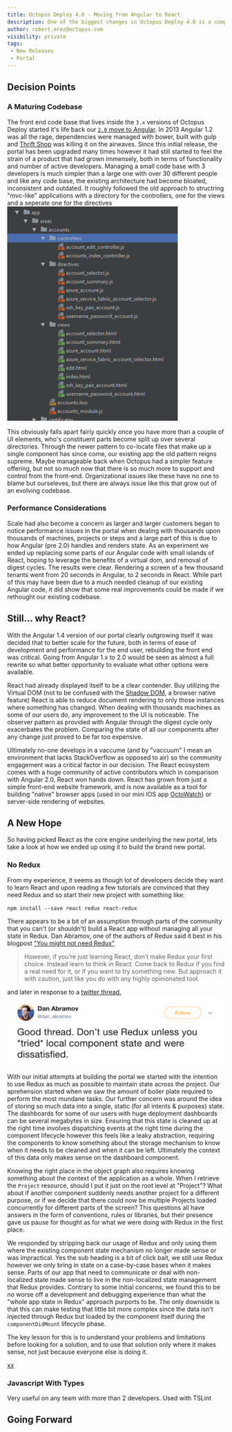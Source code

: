 ```yaml
---
title: Octopus Deploy 4.0 - Moving from Angular to React
description: One of the biggest changes in Octopus Deploy 4.0 is a complete portal rewrite in React. 
author: robert.erez@octopus.com
visibility: private
tags:
 - New Releases
 - Portal
---
```


## Decision Points ##
### A Maturing Codebase ###
The front end code base that lives inside the `3.x` versions of Octopus Deploy started it's life back our [`2.0` move to Angular](https://octopus.com/blog/2.0). In 2013 Angular 1.2 was all the rage, dependencies were managed with bower, built with gulp and [Thrift Shop](https://www.youtube.com/watch?v=QK8mJJJvaes) was killing it on the airwaves. Since this initial release, the portal has been upgraded many times however it had still started to feel the strain of a product that had grown immensely, both in terms of functionality and number of active developers. Managing a small code base with 3 developers is much simpler than a large one with over 30 different people and like any code base, the existing architecture had become bloated, inconsistent and outdated. It roughly followed the old approach to structring "mvc-like" applications with a directory for the controllers, one for the views and a seperate one for the directives
![Create Deployment Page - v3 design](old-directory-structure.png "width=500")

This obviously falls apart fairly quickly once you have more than a couple of UI elements, who's constituent parts become split up over several directories. Through the newer pattern to co-locate files that make up a single component has since come, our existing app the old pattern reigns supreme. Maybe manageable back when Octopus had a simpler feature offering, but not so much now that there is so much more to support and control from the front-end. Organizational issues like these have no one to blame but ourseleves, but there are always issue like this that grow out of an evolving codebase.

### Performance Considerations ###
Scale had also become a concern as larger and larger customers began to notice performance issues in the portal when dealing with thousands upon thousands of machines, projects or steps and a large part of this is due to how Angular (pre 2.0) handles and renders state. As an experiment we ended up replacing some parts of our Angular code with small islands of React, hoping to leverage the benefits of a virtual dom, and removal of digest cycles. The results were clear. Rendering a screen of a few thousand tenants went from 20 seconds in Angular, to 2 seconds in React. While part of this may have been due to a much needed cleanup of our existing Angular code, it did show that some real improvements could be made if we rethought our existing codebase.

## Still... why React? ##
With the Angular 1.4 version of our portal clearly outgrowing itself it was decided that to better scale for the future, both in terms of ease of development and performance for the end user, rebuilding the front end was critical. Going from Angular 1.x to 2.0 would be seen as almost a full rewrite so what better opportunity to evaluate what other options were available. 

React had already displayed itself to be a clear contender. Buy utilizing the Virtual DOM (not to be confused with the [Shadow DOM](https://developer.mozilla.org/en-US/docs/Web/Web_Components/Shadow_DOM), a browser native feature) React is able to reduce document rendering to only those instances where something has changed. When dealing with thousands machines as some of our users do, any improvement to the UI is noticeable. The observer pattern as provided with Angular through the digest cycle only exacerbates the problem. Comparing the state of all our components after any change just proved to be far too expensive.

Ultimately no-one develops in a vaccume (and by "vaccuum" I mean an environment that lacks StackOverflow as opposed to air) so the community engagement was a critical factor in our decision. The React ecosystem comes with a huge community of active contributors which in comparison with Angular 2.0, React won hands down. React has grown from just a simple front-end website framework, and is now available as a tool for building "native" browser apps (used in our mini IOS app [OctoWatch](https://itunes.apple.com/us/app/octowatch/id1232940032?mt=8)) or server-side rendering of websites.


## A New Hope ##
So having picked React as the core engine underlying the new portal, lets take a look at how we ended up using it to build the brand new portal.

### No Redux ###
From my experience, it seems as though lot of developers decide they want to learn React and upon reading a few tutorials are convinced that they need Redux and so start their new project with something like:
```
npm install --save react redux react-redux
```
There appears to be a bit of an assumption through parts of the community that you can't (or shouldn't) build a React app without managing all your state in Redux. Dan Abramov, one of the authors of Redux said it best in his blogpost ["You might not need Redux"](https://medium.com/@dan_abramov/you-might-not-need-redux-be46360cf367)

> However, if you’re just learning React, don’t make Redux your first choice.
Instead learn to think in React. Come back to Redux if you find a real need for it, or if you want to try something new. But approach it with caution, just like you do with any highly opinionated tool.

and later in response to a [twitter thread.
![Dan Abramov on Redux](dan-abramov-on-redux.png "width=500")](https://twitter.com/dan_abramov/status/725089243836588032?lang=en)

With our initial attempts at building the portal we started with the intention to use Redux as much as possible to maintain state across the project. Our aprehension started when we saw the amount of boiler plate required to perform the most mundane tasks. Our further concern was around the idea of storing so much data into a single, static (for all intents & purposes) state. The dashboards for some of our users with huge deployment dashboards can be several megabytes in size. Ensuring that this state is cleaned up at the right time involves dispatching events at the right time during the component lifecycle however this feels like a leaky abstraction, requiring the components to know something about the storage mechanism to know when it needs to be cleaned and when it can be left. Ultimately the context of this data only makes sense on the dashboard component.

Knowing the right place in the object graph also requires knowing something about the context of the application as a whole. When I retrieve the `Project` resource, should I put it just on the root level at "Project"? What about if another component suddenly needs another project for a different purpose, or if we decide that there could now be multiple Projects loaded concurrently for different parts of the screen? This questions all have answers in the form of conventions, rules or libraries, but their presence gave us pause for thought as for what we were doing with Redux in the first place.

We responded by stripping back our usage of Redux and only using them where the existing component state mechanism no longer made sense or was impractical. Yes the sub heading is a bit of click bait, we still use Redux however we only bring in state on a case-by-case bases when it makes sense. Parts of our app that need to communicate or deal with non-localized state made sense to live in the non-localized state management that Redux provides. Contrary to some initial concerns, we found this to be no worse off a development and debugging experience than what the "whole app state in Redux" approach purports to be. The only downside is that this can make testing that little bit more complex since the data isn't injected through Redux but loaded by the component itself during the `componentDidMount` lifecycle phase.

The key lesson for this is to understand your problems and limitations before looking for a solution, and to use that solution only where it makes sense, not just because everyone else is doing it.

[xx](https://daveceddia.com/what-does-redux-do/)

### Javascript With Types ###

Very useful on any team with more than 2 developers. Used with TSLint

## Going Forward ##